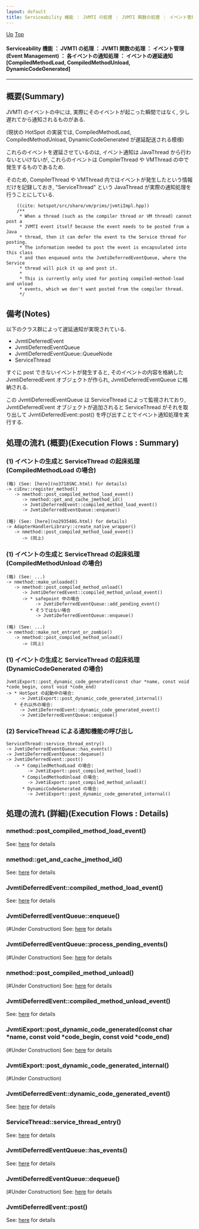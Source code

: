 ```yaml
---
layout: default
title: Serviceability 機能 ： JVMTI の処理 ： JVMTI 関数の処理 ： イベント管理 (Event Management) ： 各イベントの通知処理 ： イベントの遅延通知 [CompiledMethodLoad, CompiledMethodUnload, DynamicCodeGenerated] 
---
```

[Up](no29359PS.html) [Top](../index.html)

#### Serviceability 機能 ： JVMTI の処理 ： JVMTI 関数の処理 ： イベント管理 (Event Management) ： 各イベントの通知処理 ： イベントの遅延通知 [CompiledMethodLoad, CompiledMethodUnload, DynamicCodeGenerated] 

--- 
## 概要(Summary)
JVMTI のイベントの中には, 実際にそのイベントが起こった瞬間ではなく, 少し遅れてから通知されるものがある.

(現状の HotSpot の実装では, CompiledMethodLoad, CompiledMethodUnload, DynamicCodeGenerated が遅延配送される模様)


これらのイベントを遅延させているのは, 
イベント通知は JavaThread から行わないといけないが, 
これらのイベントは CompilerThread や VMThread の中で発生するものであるため.

そのため, CompilerThread や VMThread 内ではイベントが発生したという情報だけを記録しておき, 
"ServiceThread" という JavaThread が実際の通知処理を行うことにしている.


```
    ((cite: hotspot/src/share/vm/prims/jvmtiImpl.hpp))
    /**
     * When a thread (such as the compiler thread or VM thread) cannot post a
     * JVMTI event itself because the event needs to be posted from a Java
     * thread, then it can defer the event to the Service thread for posting.
     * The information needed to post the event is encapsulated into this class
     * and then enqueued onto the JvmtiDeferredEventQueue, where the Service
     * thread will pick it up and post it.
     *
     * This is currently only used for posting compiled-method-load and unload
     * events, which we don't want posted from the compiler thread.
     */
```

## 備考(Notes)
以下のクラス群によって遅延通知が実現されている.

  * JvmtiDeferredEvent
  * JvmtiDeferredEventQueue
  * JvmtiDeferredEventQueue::QueueNode
  * ServiceThread

すぐに post できないイベントが発生すると,
そのイベントの内容を格納した JvmtiDeferredEvent オブジェクトが作られ,
JvmtiDeferredEventQueue に格納される.

この JvmtiDeferredEventQueue は ServiceThread によって監視されており,
JvmtiDeferredEvent オブジェクトが追加されると ServiceThread がそれを取り出して
JvmtiDeferredEvent::post() を呼び出すことでイベント通知処理を実行する.

## 処理の流れ (概要)(Execution Flows : Summary)
### (1) イベントの生成と ServiceThread の起床処理 (CompiledMethodLoad の場合)
```
(略) (See: [here](no3718SNC.html) for details)
-> ciEnv::register_method()
   -> nmethod::post_compiled_method_load_event()
      -> nmethod::get_and_cache_jmethod_id()
      -> JvmtiDeferredEvent::compiled_method_load_event()
      -> JvmtiDeferredEventQueue::enqueue()

(略) (See: [here](no293548G.html) for details)
-> AdapterHandlerLibrary::create_native_wrapper()
   -> nmethod::post_compiled_method_load_event()
      -> (同上)
```

### (1) イベントの生成と ServiceThread の起床処理 (CompiledMethodUnload の場合)
```
(略) (See: ...)
-> nmethod::make_unloaded()
   -> nmethod::post_compiled_method_unload()
      -> JvmtiDeferredEvent::compiled_method_unload_event()
      -> * safepoint 中の場合
           -> JvmtiDeferredEventQueue::add_pending_event()
         * そうではない場合
           -> JvmtiDeferredEventQueue::enqueue()

(略) (See: ...)
-> nmethod::make_not_entrant_or_zombie()
   -> nmethod::post_compiled_method_unload()
      -> (同上)
```

### (1) イベントの生成と ServiceThread の起床処理 (DynamicCodeGenerated の場合)
```
JvmtiExport::post_dynamic_code_generated(const char *name, const void *code_begin, const void *code_end)
-> * HotSpot の起動中の場合:
     -> JvmtiExport::post_dynamic_code_generated_internal()
   * それ以外の場合:
     -> JvmtiDeferredEvent::dynamic_code_generated_event()
     -> JvmtiDeferredEventQueue::enqueue()
```

### (2) ServiceThread による通知機能の呼び出し
```
ServiceThread::service_thread_entry()
-> JvmtiDeferredEventQueue::has_events()
-> JvmtiDeferredEventQueue::dequeue()
-> JvmtiDeferredEvent::post()
   -> * CompiledMethodLoad の場合:
        -> JvmtiExport::post_compiled_method_load()
      * CompiledMethodUnload の場合:
        -> JvmtiExport::post_compiled_method_unload()
      * DynamicCodeGenerated の場合:
        -> JvmtiExport::post_dynamic_code_generated_internal()
```

## 処理の流れ (詳細)(Execution Flows : Details)
### nmethod::post_compiled_method_load_event()
See: [here](no293574n.html) for details
### nmethod::get_and_cache_jmethod_id()
See: [here](no2935IDu.html) for details
### JvmtiDeferredEvent::compiled_method_load_event()
See: [here](no2935VN0.html) for details
### JvmtiDeferredEventQueue::enqueue()
(#Under Construction)
See: [here](no2935hrP.html) for details
### JvmtiDeferredEventQueue::process_pending_events()
(#Under Construction)
See: [here](no29357_b.html) for details

### nmethod::post_compiled_method_unload()
(#Under Construction)
See: [here](no2935IKi.html) for details
### JvmtiDeferredEvent::compiled_method_unload_event()
See: [here](no29357GQ.html) for details

### JvmtiExport::post_dynamic_code_generated(const char *name, const void *code_begin, const void *code_end)
(#Under Construction)
See: [here](no2935Vbc.html) for details
### JvmtiExport::post_dynamic_code_generated_internal()
(#Under Construction)

### JvmtiDeferredEvent::dynamic_code_generated_event()
See: [here](no2935vvo.html) for details

### ServiceThread::service_thread_entry()
See: [here](no2935HXD.html) for details
### JvmtiDeferredEventQueue::has_events()
See: [here](no2935UhJ.html) for details
### JvmtiDeferredEventQueue::dequeue()
(#Under Construction)
See: [here](no2935u1V.html) for details
### JvmtiDeferredEvent::post()
See: [here](no2935u8J.html) for details







